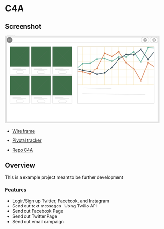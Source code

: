 # C4A

## Screenshot
![Dashboard](Dashboard.png)

- [Wire frame](https://xd.adobe.com/view/97624d4d-19f3-4807-659b-f753997a07a6-e153/?fullscreen)

- [Pivotal tracker](https://www.pivotaltracker.com/n/projects/2241287)

- [Repo C4A](https://github.com/heyandresdjc/C4A)

## Overview
This is a example project meant to be further development

### Features
- Login/Sign up Twitter, Facebook, and Instagram
- Send out text messages
    -Using Twilio API
- Send out Facebook Page
- Send out Twitter Page
- Send out email campaign
